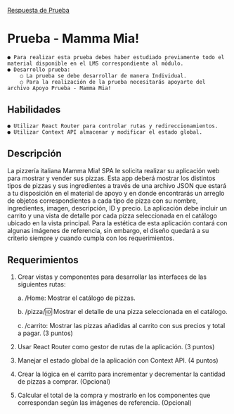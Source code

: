 [Respuesta de Prueba](https://ecommer-pizza.vercel.app/)


# Prueba - Mamma Mia!

    ● Para realizar esta prueba debes haber estudiado previamente todo el material disponible en el LMS correspondiente al módulo.
    ● Desarrollo prueba:
        ○ La prueba se debe desarrollar de manera Individual.
        ○ Para la realización de la prueba necesitarás apoyarte del archivo Apoyo Prueba - Mamma Mia!

## Habilidades

    ● Utilizar React Router para controlar rutas y redireccionamientos.
    ● Utilizar Context API almacenar y modificar el estado global.

## Descripción

La pizzería italiana Mamma Mia! SPA le solicita realizar su aplicación web para mostrar y
vender sus pizzas. Esta app deberá mostrar los distintos tipos de pizzas y sus ingredientes a
través de una archivo JSON que estará a tu disposición en el material de apoyo y en donde
encontrarás un arreglo de objetos correspondientes a cada tipo de pizza con su nombre,
ingredientes, imagen, descripción, ID y precio.
La aplicación debe incluir un carrito y una vista de detalle por cada pizza seleccionada en el
catálogo ubicado en la vista principal.
Para la estética de esta aplicación contará con algunas imágenes de referencia, sin
embargo, el diseño quedará a su criterio siempre y cuando cumpla con los requerimientos.

## Requerimientos

1. Crear vistas y componentes para desarrollar las interfaces de las siguientes rutas:

   a. /Home: Mostrar el catálogo de pizzas.

   b. /pizza/:id: Mostrar el detalle de una pizza seleccionada en el catálogo.

   c. /carrito: Mostrar las pizzas añadidas al carrito con sus precios y total a pagar.
   (3 puntos)

2. Usar React Router como gestor de rutas de la aplicación.
   (3 puntos)
3. Manejar el estado global de la aplicación con Context API.
   (4 puntos)
4. Crear la lógica en el carrito para incrementar y decrementar la cantidad de pizzas a
   comprar.
   (Opcional)
5. Calcular el total de la compra y mostrarlo en los componentes que correspondan
   según las imágenes de referencia.
   (Opcional)
